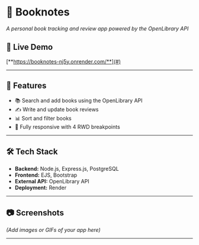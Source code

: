 # 📖 Booknotes  
*A personal book tracking and review app powered by the OpenLibrary API* 

## 🔗 Live Demo  
[**https://booknotes-nj5y.onrender.com/**](#)  

---

## 📌 Features  
- 📚 Search and add books using the OpenLibrary API  
- ✍ Write and update book reviews  
- 📊 Sort and filter books  
- 🎨 Fully responsive with 4 RWD breakpoints  

---

## 🛠 Tech Stack  
- **Backend:** Node.js, Express.js, PostgreSQL  
- **Frontend:** EJS, Bootstrap  
- **External API:** OpenLibrary API  
- **Deployment:** Render  

---

## 📷 Screenshots  
*(Add images or GIFs of your app here)*  

---
